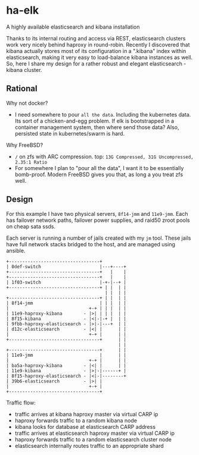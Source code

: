 # ha-elk
A highly available elasticsearch and kibana installation

Thanks to its internal routing and access via REST, elasticsearch clusters work very nicely behind haproxy in round-robin.  Recently I discovered that kibana actually stores most of its configuration in a ".kibana" index within elasticsearch, making it very easy to load-balance kibana instances as well.  So, here I share my design for a rather robust and elegant elasticsearch - kibana cluster.

## Rational

Why not docker?
 - I need somewhere to pour `all the data`.  Including the kubernetes data.  Its sort of a chicken-and-egg problem.  If elk is bootstrapped in a container management system, then where send those data?  Also, persisted state in kubernetes/swarm is hard.

Why FreeBSD?
 - `/` on zfs with ARC compression. top: `13G Compressed, 31G Uncompressed, 2.35:1 Ratio`
 - For somewhere I plan to "pour all the data", I want it to be essentially bomb-proof.  Modern FreeBSD gives you that, as long a you treat zfs well.

## Design

For this example I have two physical servers, `8f14-jmm` and `11e9-jmm`.  Each has failover network paths, failover power supplies, and raid50 zroot pools on cheap sata ssds.

Each server is running a number of jails created with my `jm` tool.  These jails have full network stacks bridged to the host, and are managed using ansible.

```text
+----------------------------------+
| 0def-switch                      |---+----+
+----------------------------------+   |    |
+----------------------------------+   |    |
| 1f03-switch                      |-+-|--+ |
+----------------------------------+ | |  | |
                                     | |  | |
+----------------------------------+ | |  | |
| 8f14-jmm                         | | |  | |
|                              +-+ | | |  | |
| 11e9-haproxy-kibana        - |>| | | |  | |
| 8f15-kibana                - |<|-|-+ |  | |
| 9fbb-haproxy-elasticsearch - |>|-|---+  | |
| d12c-elasticsearch         - |<| |      | |
|                              +-+ |      | |
+----------------------------------+      | |
                                          | |
+----------------------------------+      | |
| 11e9-jmm                         |      | |
|                              +-+ |      | |
| ba5a-haproxy-kibana        - |<| |      | |
| 11e9-kibana                - |>|-|------+ |
| 8f15-haproxy-elasticsearch - |<|-|--------+
| 39b6-elasticsearch         - |>| |
|                              +-+ |
+----------------------------------+
```

Traffic flow:
 - traffic arrives at kibana haproxy master via virtual CARP ip
 - haproxy forwards traffic to a random kibana node
 - kibana looks for database at elasticsearch CARP address
 - traffic arrives at elasticsearch haproxy master via virtual CARP ip
 - haproxy forwards traffic to a random elasticsearch cluster node
 - elasticsearch internally routes traffic to an appropriate shard
